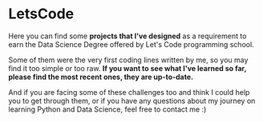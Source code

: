 # LetsCode
Here you can find some **projects that I've designed** as a requirement to earn the Data Science Degree offered by Let's Code programming school.

Some of them were the very first coding lines written by me, so you may find it too simple or too raw. **If you want to see what I've learned so far, please find the most recent ones, they are up-to-date.**

And if you are facing some of these challenges too and think I could help you to get through them, or if you have any questions about my journey on learning Python and Data Science, feel free to contact me :)
